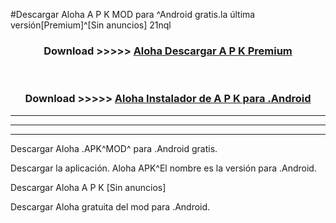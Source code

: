 #Descargar Aloha  A P K MOD para ^Android gratis.la última versión[Premium]^[Sin anuncios] 21nql



<div align="center">
<h3>Download >>>>> <a href="https://es-web.web.app/?es= Aloha ">Aloha  Descargar A P K Premium</a></h3><br>

<h3>Download >>>>> <a href="https://es-web.web.app/?es= Aloha ">Aloha  Instalador de A P K para .Android</a></h3>
</div>


----------------------------------------------------------

----------------------------------------------------------

----------------------------------------------------------

Descargar Aloha  .APK^MOD^ para .Android gratis.

Descargar la aplicación. Aloha  APK^El nombre es la versión para .Android.

Descargar Aloha  A P K [Sin anuncios]

Descargar Aloha  gratuita del mod para .Android.